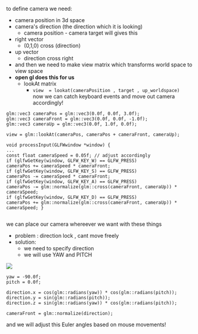 to define camera we need:
- camera position in 3d space
- camera's direction (the direction which it is looking)
	- camera position - camera target will gives this
- right vector
	- (0,1,0) cross (direction)
- up vector
	- direction cross right
- and then we need to make view matrix which transforms world space to view space
- **open gl does this for us**
	- lookAt matrix
		- `view  = lookat(cameraPosition , target , up_worldspace)`\
now we can catch keyboard events and move out camera accordingly!
```
glm::vec3 cameraPos = glm::vec3(0.0f, 0.0f, 3.0f); 
glm::vec3 cameraFront = glm::vec3(0.0f, 0.0f, -1.0f); 
glm::vec3 cameraUp = glm::vec3(0.0f, 1.0f, 0.0f);

view = glm::lookAt(cameraPos, cameraPos + cameraFront, cameraUp);

void processInput(GLFWwindow *window) { 
... 
const float cameraSpeed = 0.05f; // adjust accordingly 
if (glfwGetKey(window, GLFW_KEY_W) == GLFW_PRESS) 
cameraPos += cameraSpeed * cameraFront; 
if (glfwGetKey(window, GLFW_KEY_S) == GLFW_PRESS)
cameraPos -= cameraSpeed * cameraFront; 
if (glfwGetKey(window, GLFW_KEY_A) == GLFW_PRESS)
cameraPos -= glm::normalize(glm::cross(cameraFront, cameraUp)) * cameraSpeed; 
if (glfwGetKey(window, GLFW_KEY_D) == GLFW_PRESS) 
cameraPos += glm::normalize(glm::cross(cameraFront, cameraUp)) * cameraSpeed; }


```

we can place our camera whereever we want with these things
- problem : direction lock , cant move freely
- solution:
	-  we need to specify direction
	- we will use YAW and PITCH

![](https://uploads.disquscdn.com/images/ba1c69c82749f18afece0f55f971596589f5ec22f815e14279e12eb6b49ec756.png)

```
yaw = -90.0f;
pitch = 0.0f;

direction.x = cos(glm::radians(yaw)) * cos(glm::radians(pitch)); 
direction.y = sin(glm::radians(pitch)); 
direction.z = sin(glm::radians(yaw)) * cos(glm::radians(pitch));

cameraFront = glm::normalize(direction);

```

and we will adjust this Euler angles based on mouse movements!